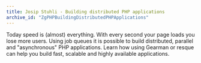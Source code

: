 ```yaml
---
title: Josip Stuhli - Building distributed PHP applications
archive_id: "ZgPHPBuildingDistributedPHPApplications"
---
```


Today speed is (almost) everything. With every second your page loads you lose more users.  Using job queues it is possible to build distributed, parallel and "asynchronous" PHP applications. Learn how using Gearman or resque can help you build fast, scalable and highly available applications. 

